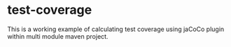 # test-coverage
This is a working example of calculating test coverage using jaCoCo plugin within multi module maven project.  
